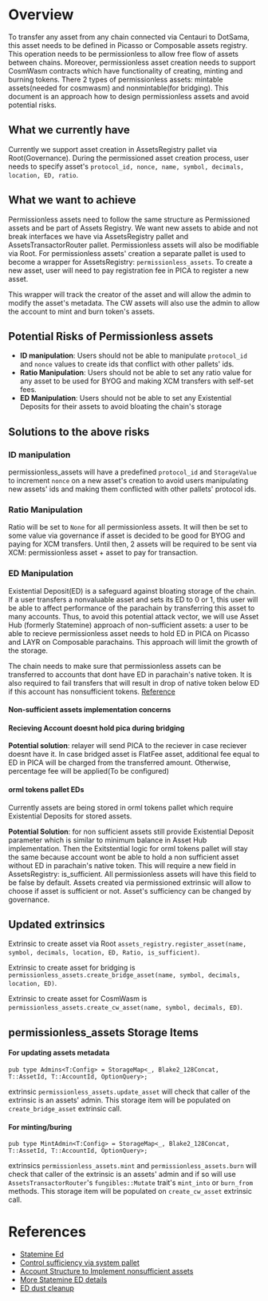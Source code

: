 # Overview

To transfer any asset from any chain connected via Centauri to DotSama, this asset needs to be defined in Picasso or Composable assets registry. This operation needs to be permissionless to allow free flow of assets between chains. Moreover, permissionless asset creation needs to support CosmWasm contracts which have functionality of creating, minting and burning tokens. There 2 types of permissionless assets: mintable assets(needed for cosmwasm) and nonmintable(for bridging). This document is an approach how to design permissionless assets and avoid potential risks.

## What we currently have

Currently we support asset creation in AssetsRegistry pallet via Root(Governance). During the permissioned asset creation process, user needs to specify asset's `protocol_id, nonce, name, symbol, decimals, location, ED, ratio`. 

## What we want to achieve

Permissionless assets need to follow the same structure as Permissioned assets and be part of Assets Registry. We want new assets to abide and not break interfaces we have via AssetsRegistry pallet and AssetsTransactorRouter pallet. Permissionless assets will also be modifiable via Root. For permissionless assets' creation a separate pallet is used to become a wrapper for AssetsRegistry: `permissionless_assets`. To create a new asset, user will need to pay registration fee in PICA to register a new asset.

This wrapper will track the creator of the asset and will allow the admin to modify the asset's metadata. The CW assets will also use the admin to allow the account to mint and burn token's assets.

## Potential Risks of Permissionless assets

* **ID manipulation**: Users should not be able to manipulate `protocol_id` and `nonce` values to create ids that conflict with other pallets' ids.
* **Ratio Manipulation**: Users should not be able to set any ratio value for any asset to be used for BYOG and making XCM transfers with self-set fees. 
* **ED Manipulation**: Users should not be able to set any Existential Deposits for their assets to avoid bloating the chain's storage


## Solutions to the above risks

### ID manipulation

permissionless_assets will have a predefined `protocol_id` and `StorageValue` to increment `nonce` on a new asset's creation to avoid users manipulating new assets' ids and making them conflicted with other pallets' protocol ids.

### Ratio Manipulation

Ratio will be set to `None` for all permissionless assets. It will then be set to some value via governance if asset is decided to be good for BYOG and paying for XCM transfers. Until then, 2 assets will be required to be sent via XCM: permissionless asset + asset to pay for transaction.

### ED Manipulation

Existential Deposit(ED) is a safeguard against bloating storage of the chain. If a user transfers a nonvaluable asset and sets its ED to 0 or 1, this user will be able to affect performance of the parachain by transferring this asset to many accounts. Thus, to avoid this potential attack vector, we will use Asset Hub (formerly Statemine) approach of non-sufficient assets: a user to be able to recieve permissionless asset needs to hold ED in PICA on Picasso and LAYR on Composable parachains. This approach will limit the growth of the storage. 

The chain needs to make sure that permissionless assets can be transferred to accounts that dont have ED in parachain's native token. It is also required to fail transfers that will result in drop of native token below ED if this account has nonsufficient tokens. [Reference](https://substrate.stackexchange.com/questions/2447/influence-of-existential-deposits-on-account-assets)

#### Non-sufficient assets implementation concerns

#### Recieving Account doesnt hold pica during bridging
**Potential solution**: relayer will send PICA to the reciever in case reciever doesnt have it. In case bridged asset is FlatFee asset, additional fee equal to ED in PICA will be charged from the transferred amount. Otherwise, percentage fee will be applied(To be configured)

#### orml tokens pallet EDs
Currently assets are being stored in orml tokens pallet which require Existential Deposits for stored assets. 

**Potential Solution**: for non sufficient assets still provide Existential Deposit parameter which is similar to minimum balance in Asset Hub implementation. Then the Exitstential logic for orml tokens pallet will stay the same because account wont be able to hold a non sufficient asset without ED in parachain's native token. This will require a new field in AssetsRegistry: is_sufficient. All permissionless assets will have this field to be false by default. Assets created via permissioned extrinsic will allow to choose if asset is sufficient or not. Asset's sufficiency can be changed by governance.


## Updated extrinsics

Extrinsic to create asset via Root  `assets_registry.register_asset(name, symbol, decimals, location, ED, Ratio, is_sufficient)`.

Extrinsic to create asset for bridging is `permissionless_assets.create_bridge_asset(name, symbol, decimals, location, ED)`.

Extrinsic to create asset for CosmWasm is `permissionless_assets.create_cw_asset(name, symbol, decimals, ED)`.

## permissionless_assets Storage Items

#### For updating assets metadata

`pub type Admins<T:Config> = StorageMap<_, Blake2_128Concat, T::AssetId, T::AccountId, OptionQuery>;`

extrinsic `permissionless_assets.update_asset`  will check that caller of the extrinsic is an assets' admin. This storage item will be populated on `create_bridge_asset` extrinsic call.

#### For minting/buring

`pub type MintAdmin<T:Config> = StorageMap<_, Blake2_128Concat, T::AssetId, T::AccountId, OptionQuery>;`

extrinsics `permissionless_assets.mint` and `permissionless_assets.burn` will check that caller of the extrinsic is an assets' admin and if so will use `AssetsTransactorRouter`'s `fungibles::Mutate` trait's `mint_into` or `burn_from` methods. This storage item will be populated on `create_cw_asset` extrinsic call.

# References

* [Statemine Ed](https://substrate.stackexchange.com/questions/5917/do-assets-from-the-asset-pallet-on-statemine-mint-have-an-existential-deposi/5923#5923)
* [Control sufficiency via system pallet](https://substrate.stackexchange.com/questions/2447/influence-of-existential-deposits-on-account-assets)
* [Account Structure to Implement nonsufficient assets](https://docs.substrate.io/reference/account-data-structures/)
* [More Statemine ED details](https://substrate.stackexchange.com/questions/6522/does-holding-only-sufficient-asset-in-statemint-imply-there-is-no-ed-for-the-acc/6524#6524)
* [ED dust cleanup](https://substrate.stackexchange.com/questions/3482/how-does-substrate-clean-up-accounts-whose-balance-is-below-the-existential-depo)